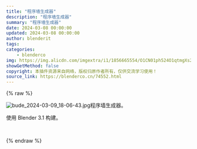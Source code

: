 ```yaml
---
title: "程序墙生成器"
description: "程序墙生成器"
summary: "程序墙生成器"
date: 2024-03-08 00:00:00
updated: 2024-03-08 00:00:00
author: blenderit
tags: 
categories:
    - blenderco
img: https://img.alicdn.com/imgextra/i1/1856665554/O1CN01ph524O1qtmgXs22dZ_!!1856665554.jpg
showGetMethod: false
copyright: 本插件资源来自网络，版权归原作者所有，仅供交流学习使用！
source_link: https://blenderco.cn/74552.html
---
```


{% raw %}
<p><img src="https://img.alicdn.com/imgextra/i4/1856665554/O1CN01cZPPij1qtmgNqceYs_!!1856665554.jpg" alt="bude_2024-03-09_18-06-43.jpg">程序墙生成器。</p><p>使用 Blender 3.1 构建。</p><p> </p>
<div style="display: none">blenderco</div>
{% endraw %}
